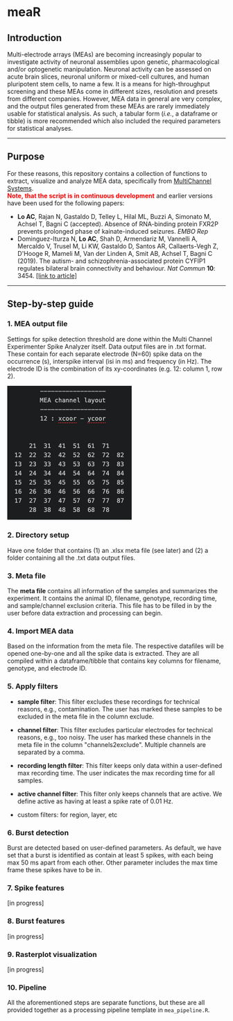 # meaR

## Introduction
Multi-electrode arrays (MEAs) are becoming increasingly popular to investigate activity of neuronal assemblies upon genetic, pharmacological and/or optogenetic manipulation. Neuronal activity can be assessed on acute brain slices, neuronal uniform or mixed-cell cultures, and human pluripotent stem cells, to name a few. It is a means for high-throughput screening and these MEAs come in different sizes, resolution and presets from different companies. However, MEA data in general are very complex, and the output files generated from these MEAs are rarely immediately usable for statistical analysis. As such, a tabular form (<i>i.e.</i>, a dataframe or tibble) is more recommended which also included the required parameters for statistical analyses.

<hr>

## Purpose
For these reasons, this repository contains a collection of functions to extract, visualize and analyze MEA data, specifically from <a href = "https://www.multichannelsystems.com/products/vitro-mea-systems">MultiChannel Systems</a>. <br>
<b style = "color:red;">Note, that the script is in continuous development</b> and earlier versions have been used for the following papers:

- <b>Lo AC</b>, Rajan N, Gastaldo D, Telley L, Hilal ML, Buzzi A, Simonato M, Achsel T, Bagni C (accepted). Absence of RNA-binding protein FXR2P prevents prolonged phase of kainate-induced seizures. <i>EMBO Rep</i>
- Dominguez-Iturza N, <b>Lo AC</b>, Shah D, Armendariz M, Vannelli A, Mercaldo V, Trusel M, Li KW, Gastaldo D, Santos AR, Callaerts-Vegh Z, D'Hooge R, Mameli M, Van der Linden A, Smit AB, Achsel T, Bagni C (2019). The autism- and schizophrenia-associated protein CYFIP1 regulates bilateral brain connectivity and behaviour. <i>Nat Commun</i> <b>10</b>: 3454. <a href = "https://www.nature.com/articles/s41467-019-11203-y">[link to article]</a>

<hr>

## Step-by-step guide
### 1. MEA output file
Settings for spike detection threshold are done within the Multi Channel Experimenter Spike Analyzer itself. Data output files are in .txt format. These contain for each separate electrode (N=60) spike data on the occurrence (s), interspike interval (isi in ms) and frequency (in Hz). The electrode ID is the combination of its xy-coordinates (e.g. 12: column 1, row 2).

<img src = "img/mea-layout.png"></img>

### 2. Directory setup
Have one folder that contains (1) an .xlsx meta file (see later) and (2) a folder containing all the .txt data output files.

### 3. Meta file
The <b>meta file</b> contains all information of the samples and summarizes the experiment. It contains the animal ID, filename, genotype, recording time, and sample/channel exclusion criteria. This file has to be filled in by the user before data extraction and processing can begin.

### 4. Import MEA data
Based on the information from the meta file. The respective datafiles will be opened one-by-one and all the spike data is extracted. They are all compiled within a dataframe/tibble that contains key columns for filename, genotype, and electrode ID.

### 5. Apply filters
- <b>sample filter</b>: This filter excludes these recordings for technical reasons, e.g., contamination. The user has marked these samples to be excluded in the meta file in the column exclude.
- <b>channel filter</b>: This filter excludes particular electrodes for technical reasons, e.g., too noisy. The user has marked these channels in the meta file in the column "channels2exclude". Multiple channels are separated by a comma.
- <b>recording length filter</b>: This filter keeps only data within a user-defined max recording time. The user indicates the max recording time for all samples.
- <b>active channel filter</b>: This filter only keeps channels that are active. We define active as having at least a spike rate of 0.01 Hz.

- custom filters: for region, layer, etc

### 6. Burst detection
Burst are detected based on user-defined parameters. As default, we have set that a burst is identified as contain at least 5 spikes, with each being max 50 ms apart from each other. Other parameter includes the max time frame these spikes have to be in.

### 7. Spike features
[in progress]

### 8. Burst features
[in progress]

### 9. Rasterplot visualization
[in progress]

### 10. Pipeline
All the aforementioned steps are separate functions, but these are all provided together as a processing pipeline template in `mea_pipeline.R`.
